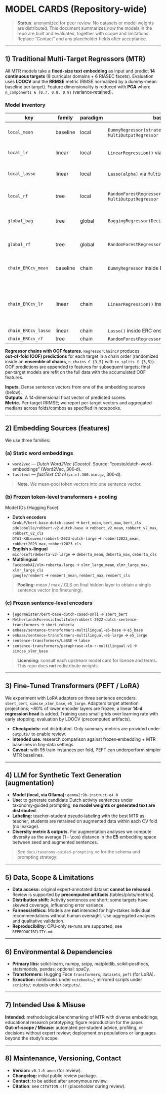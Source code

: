 # MODEL CARDS (Repository-wide)

> **Status:** anonymized for peer review. No datasets or model weights are distributed. This document
> summarizes *how* the models in the repo are built and evaluated, together with scope and limitations.
> Replace “Contact” and any placeholder fields after acceptance.

---

## 1) Traditional Multi‑Target Regressors (MTR)

All MTR models take a **fixed-size text embedding** as input and predict **14 continuous targets**
(8 curricular domains + 6 RIASEC facets). Evaluation uses **LOOCV** and the **RRMSE** metric
(RMSE normalized by a dummy-mean baseline per target). Feature dimensionality is reduced with **PCA** 
where `n_components ∈ {0.7, 0.8, 0.9}` (variance‑retained).

### Model inventory

| key                | family  | paradigm | base estimator                                             | notes |
|--------------------|---------|----------|------------------------------------------------------------|-------|
| `local_mean`       | baseline| local    | `DummyRegressor(strategy="mean")` via `MultiOutputRegressor` | per‑target mean baseline |
| `local_lr`         | linear  | local    | `LinearRegression()` via `MultiOutputRegressor`            | one regressor per target |
| `local_lasso`      | linear  | local    | `Lasso(alpha)` via `MultiOutputRegressor`                  | `alpha ∈ {0.001, 0.01, 0.1, 1.0, 10.0}` |
| `local_rf`         | tree    | local    | `RandomForestRegressor(n_estimators, max_depth)` via `MultiOutputRegressor` | `n_estimators ∈ {50,100}`, `max_depth ∈ {None,5,10}` |
| `global_bag`       | tree    | global   | `BaggingRegressor(DecisionTreeRegressor(max_depth))`       | single model predicts all targets jointly |
| `global_rf`        | tree    | global   | `RandomForestRegressor(n_estimators, max_depth)`           | single model for all targets |
| `chain_ERCcv_mean` | baseline| chain    | `DummyRegressor` inside ERC ensemble                       | OOF CV features propagate along chain |
| `chain_ERCcv_lr`   | linear  | chain    | `LinearRegression()` inside ERC ensemble                   | combined with frozen E5-base embedding **best overall** in our experiments |
| `chain_ERCcv_lasso`| linear  | chain    | `Lasso()` inside ERC ensemble                              |  |
| `chain_ERCcv_rf`   | tree    | chain    | `RandomForestRegressor()` inside ERC ensemble              |  |

**Regressor chains with OOF features.** `RegressorChainCV` produces **out‑of‑fold (OOF) predictions** for each
target in a chain order (randomized inside an **ensemble of chains**, `n_chains ∈ {3,5}` with `cv_splits ∈ {3,5}`).
OOF predictions are appended to features for subsequent targets; final per‑target models are refit on the full data
with the accumulated OOF features.

**Inputs.** Dense sentence vectors from one of the embedding sources (below).  
**Outputs.** A 14‑dimensional float vector of predicted scores.  
**Metric.** Per‑target RRMSE; we report per‑target vectors and aggregated medians across folds/combos as specified in notebooks.

---

## 2) Embedding Sources (features)

We use three families:

### (a) Static word embeddings
- `word2vec` — *Dutch Word2Vec (Coosto)*. Source: “coosto/dutch-word-embeddings” (Word2Vec, 300‑d).
- `fasttext` — *fastText CC nl* (`cc.nl.300.bin.gz`, 300‑d).

> **Note.** We mean‑pool token vectors into one sentence vector.

### (b) Frozen token‑level transformers + pooling
Model IDs (Hugging Face):
- **Dutch encoders**  
  `GroNLP/bert-base-dutch-cased` → `bert_mean`, `bert_max`, `bert_cls`  
  `pdelobelle/robbert-v2-dutch-base` → `robbert_v2_mean`, `robbert_v2_max`, `robbert_v2_cls`  
  `DTAI-KULeuven/robbert-2023-dutch-large` → `robbert2023_mean`, `robbert2023_max`, `robbert2023_cls`
- **English x‑lingual**  
  `microsoft/deberta-v3-large` → `deberta_mean`, `deberta_max`, `deberta_cls`
- **Multilingual**  
  `FacebookAI/xlm-roberta-large` → `xlmr_large_mean`, `xlmr_large_max`, `xlmr_large_cls`  
  `google/rembert` → `rembert_mean`, `rembert_max`, `rembert_cls`

> **Pooling:** mean / max / CLS on final hidden layer to obtain a single sentence vector (no finetuning).

### (c) Frozen sentence‑level encoders
- `jegormeister/bert-base-dutch-cased-snli` → `sbert_bert`
- `NetherlandsForensicInstitute/robbert-2022-dutch-sentence-transformers` → `sbert_roberta`
- `embaas/sentence-transformers-multilingual-e5-base` → `e5_base`
- `embaas/sentence-transformers-multilingual-e5-large` → `e5_large`
- `sentence-transformers/LaBSE` → `labse`
- `sentence-transformers/paraphrase-xlm-r-multilingual-v1` → `simcse_xlmr_base`

> **Licensing:** consult each upstream model card for license and terms. This repo does **not** redistribute weights.

---

## 3) Fine‑Tuned Transformers (PEFT / LoRA)

We experiment with LoRA adapters on three sentence encoders: `sbert_bert`, `simcse_xlmr_base`, `e5_large`.
Adapters target attention projections; ~80% of lower encoder layers are frozen; a linear **14‑d regression head** is added.
Training uses small grids over learning rate with early stopping; evaluation by LOOCV (precomputed artifacts).

- **Checkpoints:** not distributed. Only summary metrics are provided under `outputs/` to enable review.  
- **Intended use:** research comparison against frozen‑embedding + MTR baselines in tiny‑data settings.  
- **Caveat:** with 95 train instances per fold, PEFT can underperform simpler MTR baselines.

---

## 4) LLM for Synthetic Text Generation (augmentation)

- **Model (local, via Ollama):** `gemma2:9b-instruct-q4_0`  
- **Use:** to generate candidate Dutch activity sentences under taxonomy‑guided prompting; **no model weights or generated text are distributed**.  
- **Labeling:** teacher–student pseudo‑labeling with the best MTR as teacher; students are retrained on augmented data within each CV fold (no leakage).
- **Diversity metric & outputs.** For augmentation analyses we compute diversity as the average \(1 - \cos\) distance in the **E5** embedding space between seed and augmented sentences.

> See `docs/taxonomy-guided-prompting.md` for the schema and prompting strategy. 

---

## 5) Data, Scope & Limitations

- **Data access:** original expert‑annotated dataset **cannot be released**. Review is supported by **precomputed artifacts** (tables/plots/metrics).  
- **Distribution shift:** Activity sentences are short; some targets have skewed coverage, influencing error variance.  
- **Fairness/ethics:** Models are **not** intended for high‑stakes individual recommendations without human oversight. Use aggregated analyses and qualitative validation.  
- **Reproducibility:** CPU‑only re‑runs are supported; see `REPRODUCIBILITY.md`.

---

## 6) Environmental & Dependencies

- **Primary libs:** scikit‑learn, numpy, scipy, matplotlib, scikit‑posthocs, statsmodels, pandas; optional: spaCy.  
- **Transformers:** Hugging Face `transformers`, `datasets`, `peft` (for LoRA).  
- **Execution:** notebooks under `notebooks/`; mirrored scripts under `scripts/`; outputs under `outputs/`.

---

## 7) Intended Use & Misuse

**Intended:** methodological benchmarking of MTR with diverse embeddings; educational research prototyping; figure reproduction for the paper.  
**Out‑of‑scope / Misuse:** automated per‑student advice, profiling, or decisions without expert review; deployment on populations or languages beyond the study’s scope.

---

## 8) Maintenance, Versioning, Contact

- **Version:** `v0.1.0-anon` (for review).  
- **Changelog:** initial public review package.  
- **Contact:** to be added after anonymous review.  
- **Citation:** see `CITATION.cff` (placeholder during review).

